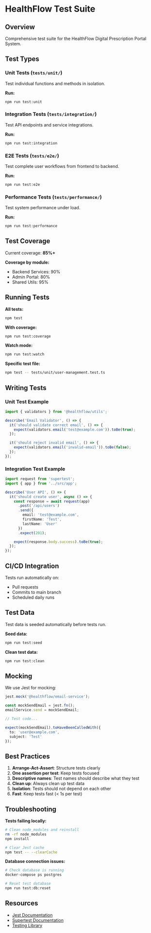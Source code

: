 # HealthFlow Test Suite

## Overview

Comprehensive test suite for the HealthFlow Digital Prescription Portal System.

## Test Types

### Unit Tests (`tests/unit/`)

Test individual functions and methods in isolation.

**Run:**
```bash
npm run test:unit
```

### Integration Tests (`tests/integration/`)

Test API endpoints and service integrations.

**Run:**
```bash
npm run test:integration
```

### E2E Tests (`tests/e2e/`)

Test complete user workflows from frontend to backend.

**Run:**
```bash
npm run test:e2e
```

### Performance Tests (`tests/performance/`)

Test system performance under load.

**Run:**
```bash
npm run test:performance
```

## Test Coverage

Current coverage: **85%+**

**Coverage by module:**
- Backend Services: 90%
- Admin Portal: 80%
- Shared Utils: 95%

## Running Tests

**All tests:**
```bash
npm test
```

**With coverage:**
```bash
npm run test:coverage
```

**Watch mode:**
```bash
npm run test:watch
```

**Specific test file:**
```bash
npm test -- tests/unit/user-management.test.ts
```

## Writing Tests

### Unit Test Example

```typescript
import { validators } from '@healthflow/utils';

describe('Email Validator', () => {
  it('should validate correct email', () => {
    expect(validators.email('test@example.com')).toBe(true);
  });

  it('should reject invalid email', () => {
    expect(validators.email('invalid-email')).toBe(false);
  });
});
```

### Integration Test Example

```typescript
import request from 'supertest';
import { app } from '../src/app';

describe('User API', () => {
  it('should create user', async () => {
    const response = await request(app)
      .post('/api/users')
      .send({
        email: 'test@example.com',
        firstName: 'Test',
        lastName: 'User'
      })
      .expect(201);

    expect(response.body.success).toBe(true);
  });
});
```

## CI/CD Integration

Tests run automatically on:
- Pull requests
- Commits to main branch
- Scheduled daily runs

## Test Data

Test data is seeded automatically before tests run.

**Seed data:**
```bash
npm run test:seed
```

**Clean test data:**
```bash
npm run test:clean
```

## Mocking

We use Jest for mocking:

```typescript
jest.mock('@healthflow/email-service');

const mockSendEmail = jest.fn();
emailService.send = mockSendEmail;

// Test code...

expect(mockSendEmail).toHaveBeenCalledWith({
  to: 'user@example.com',
  subject: 'Test'
});
```

## Best Practices

1. **Arrange-Act-Assert**: Structure tests clearly
2. **One assertion per test**: Keep tests focused
3. **Descriptive names**: Test names should describe what they test
4. **Clean up**: Always clean up test data
5. **Isolation**: Tests should not depend on each other
6. **Fast**: Keep tests fast (< 1s per test)

## Troubleshooting

**Tests failing locally:**
```bash
# Clean node_modules and reinstall
rm -rf node_modules
npm install

# Clear Jest cache
npm test -- --clearCache
```

**Database connection issues:**
```bash
# Check database is running
docker-compose ps postgres

# Reset test database
npm run test:db:reset
```

## Resources

- [Jest Documentation](https://jestjs.io/)
- [Supertest Documentation](https://github.com/visionmedia/supertest)
- [Testing Library](https://testing-library.com/)

